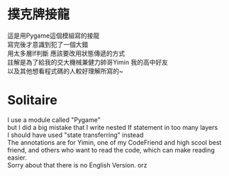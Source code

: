 # 撲克牌接龍  
這是用Pygame這個模組寫的接龍  
寫完後才意識到犯了一個大錯  
用太多層If判斷  應該要改用狀態傳遞的方式  
註解是為了給我的交大機械兼健力帥哥Yimin 我的高中好友  
以及其他想看程式碼的人較好理解所寫的~  
# Solitaire  
I use a module called "Pygame"  
but I did a big mistake that I write nested If statement in too many layers  
I should have used "state transferring" instead  
The annotations are for Yimin, one of my CodeFriend and high scool best friend, and others who want to read the code, which can make reading easier.  
Sorry about that there is no English Version. orz  
